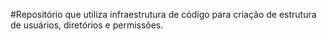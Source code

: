 #Repositório que utiliza infraestrutura de código para criação de estrutura de usuários, diretórios e permissões.
